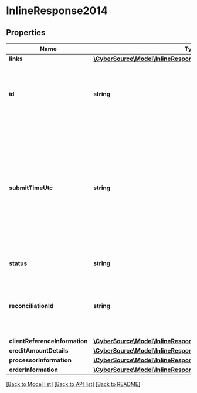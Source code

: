 # InlineResponse2014

## Properties
Name | Type | Description | Notes
------------ | ------------- | ------------- | -------------
**links** | [**\CyberSource\Model\InlineResponse2013Links**](InlineResponse2013Links.md) |  | [optional] 
**id** | **string** | An unique identification number assigned by CyberSource to identify the submitted request. | [optional] 
**submitTimeUtc** | **string** | Time of request in UTC. &#x60;Format: YYYY-MM-DDThh:mm:ssZ&#x60;  Example 2016-08-11T22:47:57Z equals August 11, 2016, at 22:47:57 (10:47:57 p.m.). The T separates the date and the time. The Z indicates UTC. | [optional] 
**status** | **string** | The status of the submitted transaction. | [optional] 
**reconciliationId** | **string** | The reconciliation id for the submitted transaction. This value is not returned for all processors. | [optional] 
**clientReferenceInformation** | [**\CyberSource\Model\InlineResponse201ClientReferenceInformation**](InlineResponse201ClientReferenceInformation.md) |  | [optional] 
**creditAmountDetails** | [**\CyberSource\Model\InlineResponse2014CreditAmountDetails**](InlineResponse2014CreditAmountDetails.md) |  | [optional] 
**processorInformation** | [**\CyberSource\Model\InlineResponse2013ProcessorInformation**](InlineResponse2013ProcessorInformation.md) |  | [optional] 
**orderInformation** | [**\CyberSource\Model\InlineResponse2013OrderInformation**](InlineResponse2013OrderInformation.md) |  | [optional] 

[[Back to Model list]](../README.md#documentation-for-models) [[Back to API list]](../README.md#documentation-for-api-endpoints) [[Back to README]](../README.md)


